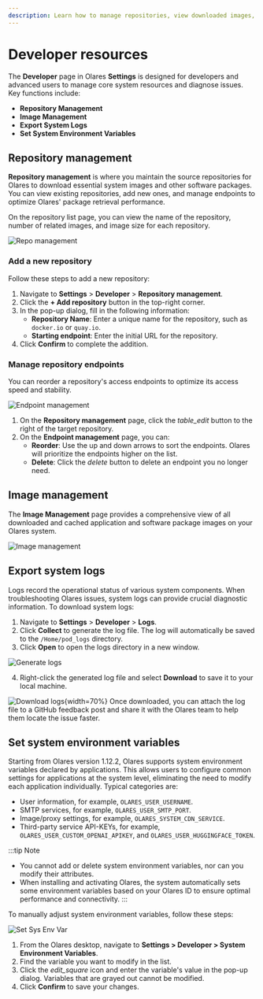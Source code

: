 ```yaml
---
description: Learn how to manage repositories, view downloaded images, and export system logs for troubleshooting.
---
```


# Developer resources

The **Developer** page in Olares **Settings** is designed for developers and advanced users to manage core system resources and diagnose issues. Key functions include:

* **Repository Management**
* **Image Management**
* **Export System Logs**
* **Set System Environment Variables**

## Repository management

**Repository management** is where you maintain the source repositories for Olares to download essential system images and other software packages. You can view existing repositories, add new ones, and manage endpoints to optimize Olares' package retrieval performance.

On the repository list page, you can view the name of the repository, number of related images, and image size for each repository.

![Repo management](/images/manual/olares/repo-management.png#bordered)

### Add a new repository

Follow these steps to add a new repository:

1. Navigate to **Settings** > **Developer** > **Repository management**. 
2. Click the **+ Add repository** button in the top-right corner. 
3. In the pop-up dialog, fill in the following information:
    * **Repository Name**: Enter a unique name for the repository, such as `docker.io` or `quay.io`.
    * **Starting endpoint**: Enter the initial URL for the repository.
4.  Click **Confirm** to complete the addition.

### Manage repository endpoints

You can reorder a repository's access endpoints to optimize its access speed and stability.

![Endpoint management](/images/manual/olares/repo-endpoint-management.png#bordered)

1.  On the **Repository management** page, click the <i class="material-symbols-outlined">table_edit</i> button to the right of the target repository.
2.  On the **Endpoint management** page, you can:
    * **Reorder**: Use the up and down arrows to sort the endpoints. Olares will prioritize the endpoints higher on the list.
    * **Delete**: Click the <i class="material-symbols-outlined">delete</i> button to delete an endpoint you no longer need.

## Image management

The **Image Management** page provides a comprehensive view of all downloaded and cached application and software package images on your Olares system.


![Image management](/images/manual/olares/image-management.png#bordered)

## Export system logs

Logs record the operational status of various system components. When troubleshooting Olares issues, system logs can provide crucial diagnostic information. To download system logs:

1.  Navigate to **Settings** > **Developer** > **Logs**.
2.  Click **Collect** to generate the log file. The log will automatically be saved to the `/Home/pod_logs` directory.
3.  Click **Open** to open the logs directory in a new window.

   ![Generate logs](/images/manual/olares/export-log.png#bordered)

4.  Right-click the generated log file and select **Download** to save it to your local machine.

   ![Download logs](/images/manual/download-logs.png#bordered){width=70%}
Once downloaded, you can attach the log file to a GitHub feedback post and share it with the Olares team to help them locate the issue faster.

## Set system environment variables

Starting from Olares version 1.12.2, Olares supports system environment variables declared by applications. This allows users to configure common settings for applications at the system level, eliminating the need to modify each application individually. Typical categories are:

- User information, for example, `OLARES_USER_USERNAME`.
- SMTP services, for example, `OLARES_USER_SMTP_PORT`.
- Image/proxy settings, for example, `OLARES_SYSTEM_CDN_SERVICE`.
- Third-party service API-KEYs, for example, `OLARES_USER_CUSTOM_OPENAI_APIKEY`, and `OLARES_USER_HUGGINGFACE_TOKEN`.

:::tip Note
- You cannot add or delete system environment variables, nor can you modify their attributes.
- When installing and activating Olares, the system automatically sets some environment variables based on your Olares ID to ensure optimal performance and connectivity.
  :::

To manually adjust system environment variables, follow these steps:

![Set Sys Env Var](/images/manual/olares/sys-env-var.png#bordered)

1. From the Olares desktop, navigate to **Settings > Developer > System Environment Variables**.
2. Find the variable you want to modify in the list.
3. Click the <i class="material-symbols-outlined">edit_square</i> icon and enter the variable's value in the pop-up dialog. Variables that are grayed out cannot be modified. 
4. Click **Confirm** to save your changes.


